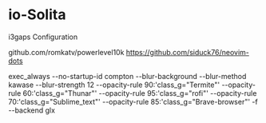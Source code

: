 # io-Solita
i3gaps Configuration

github.com/romkatv/powerlevel10k
https://github.com/siduck76/neovim-dots

exec_always --no-startup-id compton --blur-background --blur-method kawase --blur-strength 12 --opacity-rule 90:'class_g="Termite"' --opacity-rule 60:'class_g="Thunar"' --opacity-rule 95:'class_g="rofi"' --opacity-rule 70:'class_g="Sublime_text"' --opacity-rule 85:'class_g="Brave-browser"' -f --backend glx
